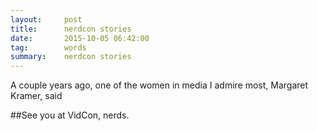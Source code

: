 ```yaml
---
layout:     post
title:		nerdcon stories
date:       2015-10-05 06:42:00
tag:		words
summary:    nerdcon stories
---
```


A couple years ago, one of the women in media I admire most, Margaret Kramer, said 

##See you at VidCon, nerds.